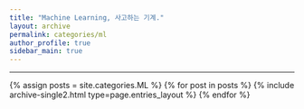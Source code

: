 ```yaml
---
title: "Machine Learning, 사고하는 기계."
layout: archive
permalink: categories/ml
author_profile: true
sidebar_main: true
---
```


<!-- 공백이 포함되어 있는 카테고리 이름의 경우 site.categories['a b c'] 이런식으로! -->

***

{% assign posts = site.categories.ML %}
{% for post in posts %} {% include archive-single2.html type=page.entries_layout %} {% endfor %}